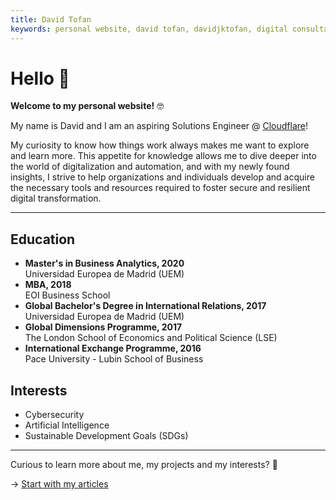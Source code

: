 ```yaml
---
title: David Tofan
keywords: personal website, david tofan, davidjktofan, digital consultant
---
```


# Hello 👋

**Welcome to my personal website!** 🤓

My name is David and I am an aspiring Solutions Engineer @ [Cloudflare](https://www.cloudflare.com/)!

My curiosity to know how things work always makes me want to explore and learn more. This appetite for knowledge allows me to dive deeper into the world of digitalization and automation, and with my newly found insights, I strive to help organizations and individuals develop and acquire the necessary tools and resources required to foster secure and resilient digital transformation.

<hr />

## Education

<ul class="fa-ul">
  <li><i class="fa-li fas fa-graduation-cap"></i><b>Master's in Business Analytics, 2020</b></li>
    <ol style="list-style-type: none; margin: 0; padding: 0;">
        <li>Universidad Europea de Madrid (UEM)</li>
    </ol>
  <li><i class="fa-li fas fa-graduation-cap"></i><b>MBA, 2018</b></li>
    <ol style="list-style-type: none; margin: 0; padding: 0;">
        <li>EOI Business School</li>
    </ol>
  <li><i class="fa-li fas fa-graduation-cap"></i><b>Global Bachelor's Degree in International Relations, 2017</b></li>
    <ol style="list-style-type: none; margin: 0; padding: 0;">
        <li>Universidad Europea de Madrid (UEM)</li>
    </ol>
  <li><i class="fa-li fas fa-graduation-cap"></i><b>Global Dimensions Programme, 2017</b></li>
    <ol style="list-style-type: none; margin: 0; padding: 0;">
        <li>The London School of Economics and Political Science (LSE)</li>
    </ol>
  <li><i class="fa-li fas fa-graduation-cap"></i><b>International Exchange Programme, 2016</b></li>
    <ol style="list-style-type: none; margin: 0; padding: 0;">
        <li>Pace University - Lubin School of Business</li>
    </ol>
</ul>

## Interests

<ul class="fa-ul">
  <li><i class="fa-li fa fa-lightbulb"></i>Cybersecurity</li>
  <li><i class="fa-li fa fa-lightbulb"></i>Artificial Intelligence</li>
  <li><i class="fa-li fa fa-lightbulb"></i>Sustainable Development Goals (SDGs)</li>
</ul>

<hr />

Curious to learn more about me, my projects and my interests? 💬

→ [Start with my articles](/articles)
